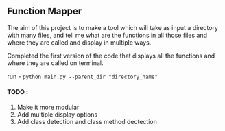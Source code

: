 ## Function Mapper

The aim of this project is to make a tool which will take as input a directory with many files, and
tell me what are the functions in all those files and where they are called and display in multiple
ways.

Completed the first version of the code that displays all the functions and where they are called on
terminal.

run - `python main.py --parent_dir "directory_name"`


#### TODO :
1. Make it more modular
2. Add multiple display options
3. Add class detection and class method dectection
